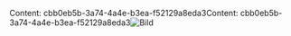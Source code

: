 <span data-ttu-id="e6a27-101">Content: cbb0eb5b-3a74-4a4e-b3ea-f52129a8eda3</span><span class="sxs-lookup"><span data-stu-id="e6a27-101">Content: cbb0eb5b-3a74-4a4e-b3ea-f52129a8eda3</span></span>![Bild](891cd9a3-e0d1-4b11-9710-de839e78b4f4.png)
